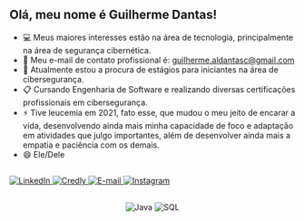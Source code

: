 ## Olá, meu nome é Guilherme Dantas!
- :computer: Meus maiores interesses estão na área de tecnologia, principalmente na área de segurança cibernética.
- :e-mail: Meu e-mail de contato profissional é: guilherme.aldantasc@gmail.com
- :loudspeaker: Atualmente estou a procura de estágios para iniciantes na área de cibersegurança.
- :clipboard: Cursando Engenharia de Software e realizando diversas certificações profissionais em cibersegurança.
- ⚡ Tive leucemia em 2021, fato esse, que mudou o meu jeito de encarar a vida, 
desenvolvendo ainda mais minha capacidade de foco e adaptação em atividades que julgo 
importantes, além de desenvolver ainda mais a empatia e paciência com os demais.
- 😄 Ele/Dele

##
<!-- Badges: LinkedIn • Credly • E-mail • Instagram -->
<a href="https://www.linkedin.com/in/guialdantasc/" target="_blank" rel="noopener noreferrer">
  <img src="https://img.shields.io/badge/-LinkedIn-0077B5?style=for-the-badge&logo=linkedin&logoColor=white" alt="LinkedIn">
</a>

<a href="https://www.credly.com/users/guilherme.aldantasc" target="_blank" rel="noopener noreferrer">
  <img src="https://img.shields.io/badge/-Credly-FF6F00?style=for-the-badge&logo=credly&logoColor=white" alt="Credly">
</a>

<a href="https://mail.google.com/mail/?view=cm&to=gui.aldantasc@gmail.com" target="_blank" rel="noopener noreferrer">
  <img src="https://img.shields.io/badge/-Email-D14836?style=for-the-badge&logo=gmail&logoColor=white" alt="E-mail">
</a>

<a href="https://www.instagram.com/guidntsc/" target="_blank" rel="noopener noreferrer">
  <img src="https://img.shields.io/badge/-Instagram-E4405F?style=for-the-badge&logo=instagram&logoColor=white" alt="Instagram">
</a>

##
<p align="center">
  <!-- Java -->
  <img src="https://img.shields.io/badge/-Java-007396?style=for-the-badge&logo=java&logoColor=white" alt="Java">

  <!-- SQL (usando o logo do MySQL como referência) -->
  <img src="https://img.shields.io/badge/-SQL-4479A1?style=for-the-badge&logo=mysql&logoColor=white" alt="SQL">
</p>
